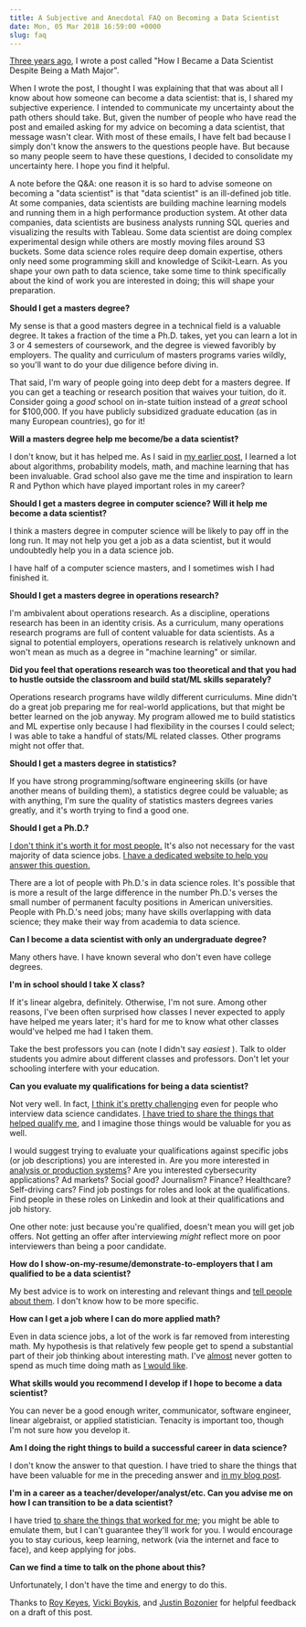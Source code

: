 ```yaml
---
title: A Subjective and Anecdotal FAQ on Becoming a Data Scientist
date: Mon, 05 Mar 2018 16:59:00 +0000
slug: faq
---
```

[Three years ago](/blog/how-i-became-a-data-scientist/), I
wrote a post called "How I Became a Data Scientist Despite Being a Math
Major".

When I wrote the post, I thought I was explaining that that was about all I
know about how someone can become a data scientist: that is, I shared my
subjective experience. I intended to communicate my uncertainty about the path
others should take. But, given the number of people who have read the post and
emailed asking for my advice on becoming a data scientist, that message wasn't
clear. With most of these emails, I have felt bad because I simply don't know
the answers to the questions people have. But because so many people seem to
have these questions, I decided to consolidate my uncertainty here. I hope you
find it helpful.

A note before the Q&A: one reason it is so hard to advise someone on becoming
a "data scientist" is that "data scientist" is an ill-defined job title. At
some companies, data scientists are building machine learning models and
running them in a high performance production system. At other data companies,
data scientists are business analysts running SQL queries and visualizing the
results with Tableau. Some data scientist are doing complex experimental
design while others are mostly moving files around S3 buckets. Some data
science roles require deep domain expertise, others only need some programming
skill and knowledge of Scikit-Learn. As you shape your own path to data
science, take some time to think specifically about the kind of work you are
interested in doing; this will shape your preparation.

**Should I get a masters degree?**

My sense is that a good masters degree in a technical field is a valuable
degree. It takes a fraction of the time a Ph.D. takes, yet you can learn a lot
in 3 or 4 semesters of coursework, and the degree is viewed favoribly by
employers. The quality and curriculum of masters programs varies wildly, so
you'll want to do your due diligence before diving in.

That said, I'm wary of people going into deep debt for a masters degree. If
you can get a teaching or research position that waives your tuition, do it.
Consider going a _good_ school on in-state tuition instead of a _great_ school
for $100,000. If you have publicly subsidized graduate education (as in many
European countries), go for it!

**Will a masters degree help me become/be a data scientist?**

I don't know, but it has helped me. As I said in [my earlier
post](/blog/how-i-became-a-data-scientist/), I learned a
lot about algorithms, probability models, math, and machine learning that has
been invaluable. Grad school also gave me the time and inspiration to learn R
and Python which have played important roles in my career?

**Should I get a masters degree in computer science? Will it help me become a
data scientist?**

I think a masters degree in computer science will be likely to pay off in the
long run. It may not help you get a job as a data scientist, but it would
undoubtedly help you in a data science job.

I have half of a computer science masters, and I sometimes wish I had finished
it.

**Should I get a masters degree in operations research?**

I'm ambivalent about operations research. As a discipline, operations research
has been in an identity crisis. As a curriculum, many operations research
programs are full of content valuable for data scientists. As a signal to
potential employers, operations research is relatively unknown and won't mean
as much as a degree in "machine learning" or similar.

**Did you feel that operations research was too theoretical and that you had
to hustle outside the classroom and build stat/ML skills separately?**

Operations research programs have wildly different curriculums. Mine didn't do
a great job preparing me for real-world applications, but that might be better
learned on the job anyway. My program allowed me to build statistics and ML
expertise only because I had flexibility in the courses I could select; I was
able to take a handful of stats/ML related classes. Other programs might not
offer that.

**Should I get a masters degree in statistics?**

If you have strong programming/software engineering skills (or have another
means of building them), a statistics degree could be valuable; as with
anything, I'm sure the quality of statistics masters degrees varies greatly,
and it's worth trying to find a good one.

**Should I get a Ph.D.?**

[I don't think it's worth it for most
people.](https://mobile.twitter.com/shouldyougetphd) It's also not necessary
for the vast majority of data science jobs. [I have a dedicated website to
help you answer this question.](https://shouldigetaphd.com)

There are a lot of people with Ph.D.'s in data science roles. It's possible
that is more a result of the large difference in the number Ph.D.'s verses the
small number of permanent faculty positions in American universities. People
with Ph.D.'s need jobs; many have skills overlapping with data science; they
make their way from academia to data science.

**Can I become a data scientist with only an undergraduate degree?**

Many others have. I have known several who don't even have college degrees.

**I'm in school should I take X class?**

If it's linear algebra, definitely. Otherwise, I'm not sure. Among other
reasons, I've been often surprised how classes I never expected to apply have
helped me years later; it's hard for me to know what other classes would've
helped me had I taken them.

Take the best professors you can (note I didn't say _easiest_ ). Talk to older
students you admire about different classes and professors. Don't let your
schooling interfere with your education.

**Can you evaluate my qualifications for being a data scientist?**

Not very well. In fact, [I think it's pretty challenging](/blog/some-reflections-on-being-turned-down-for-a-lot-of-data-science-jobs/) even for people who interview data science
candidates. [I have tried to share the things that helped qualify
me](/blog/how-i-became-a-data-scientist/), and I imagine
those things would be valuable for you as well.

I would suggest trying to evaluate your qualifications against specific jobs
(or job descriptions) you are interested in. Are you more interested in
[analysis or production systems](https://medium.com/@rchang/my-two-year-journey-as-a-data-scientist-at-twitter-f0c13298aee6)? Are you interested
cybersecurity applications? Ad markets? Social good? Journalism? Finance?
Healthcare? Self-driving cars? Find job postings for roles and look at the
qualifications. Find people in these roles on Linkedin and look at their
qualifications and job history.

One other note: just because you're qualified, doesn't mean you will get job
offers. Not getting an offer after interviewing _might_ reflect more on poor
interviewers than being a poor candidate.

**How do I show-on-my-resume/demonstrate-to-employers that I am qualified to
be a data scientist?**

My best advice is to work on interesting and relevant things and [tell people
about them](https://youtu.be/uRul8QdYvqQ). I don't know how to be more
specific.

**How can I get a job where I can do more applied math?**

Even in data science jobs, a lot of the work is far removed from interesting
math. My hypothesis is that relatively few people get to spend a substantial
part of their job thinking about interesting math. I've
[almost](https://github.com/datamicroscopes/lda/graphs/contributors) never
gotten to spend as much time doing math as [I would
like](https://twitter.com/tdhopper/status/684380622639333376).

**What skills would you recommend I develop if I hope to become a data
scientist?**

You can never be a good enough writer, communicator, software engineer, linear
algebraist, or applied statistician. Tenacity is important too, though I'm not
sure how you develop it.

**Am I doing the right things to build a successful career in data science?**

I don't know the answer to that question. I have tried to share the things
that have been valuable for me in the preceding answer and [in my blog
post](/blog/how-i-became-a-data-scientist/).

**I'm in a career as a teacher/developer/analyst/etc. Can you advise me on how
I can transition to be a data scientist?**

I have tried [to share the things that worked for
me](/blog/how-i-became-a-data-scientist/); you might be
able to emulate them, but I can't guarantee they'll work for you. I would
encourage you to stay curious, keep learning, network (via the internet and
face to face), and keep applying for jobs.

**Can we find a time to talk on the phone about this?**

Unfortunately, I don't have the time and energy to do this.

Thanks to [Roy Keyes](https://mobile.twitter.com/roycoding), [Vicki
Boykis](http://www.vickiboykis.com), and [Justin
Bozonier](https://twitter.com/databozo) for helpful feedback on a draft of
this post.
